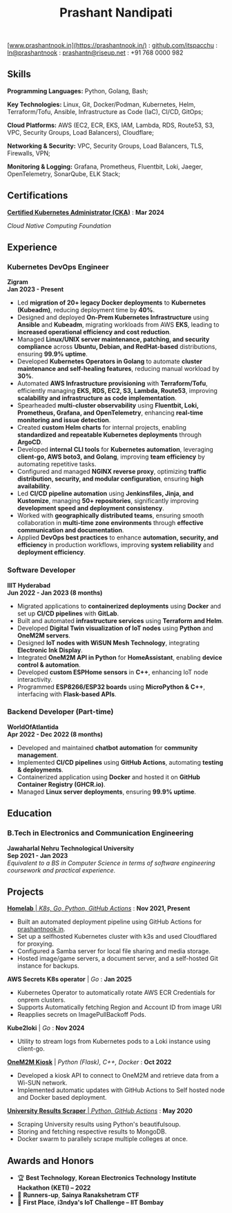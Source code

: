# <center> Prashant Nandipati


<link rel="stylesheet" href="./css/template_1.css">

<br>

<span class="iconify" data-icon="charm:person"></span> [www.prashantnook.in](https://prashantnook.in/)
  : <span class="iconify" data-icon="tabler:brand-github"></span> [github.com/itspacchu](https://github.com/itspacchu)
  : <span class="iconify" data-icon="tabler:brand-linkedin"></span> [ln@prashantnook](https://www.linkedin.com/in/prashantnook/)
  : <span class="iconify" data-icon="tabler:mail"></span> [prashantn@riseup.net](mailto:prashantn@riseup.net)
  : <span class="iconify" data-icon="tabler:phone"></span> +91 768 0000 982

## Skills

**Programming Languages:** Python, Golang, Bash;

**Key Technologies:** Linux, Git, Docker/Podman, Kubernetes, Helm, Terraform/Tofu, Ansible, Infrastructure as Code (IaC), CI/CD, GitOps;

**Cloud Platforms:** AWS (EC2, ECR, EKS, IAM, Lambda, RDS, Route53, S3, VPC, Security Groups, Load Balancers), Cloudflare;

**Networking & Security:** VPC, Security Groups, Load Balancers, TLS, Firewalls, VPN;

**Monitoring & Logging:** Grafana, Prometheus, Fluentbit, Loki, Jaeger, OpenTelemetry, SonarQube, ELK Stack;

## Certifications

[**Certified Kubernetes Administrator (CKA)**](https://ti-user-certificates.s3.amazonaws.com/e0df7fbf-a057-42af-8a1f-590912be5460/6729fa83-e42c-43d9-8d8c-32d7cbb94be2-nandipati-d-prashant-c982b27a-b880-4599-ace5-9bdad890b99e-certificate.pdf)
  : **Mar 2024**

_Cloud Native Computing Foundation_

## Experience

### **Kubernetes DevOps Engineer**  
**Zigram**  
**Jan 2023 - Present**

- Led **migration of 20+ legacy Docker deployments** to **Kubernetes (Kubeadm)**, reducing deployment time by **40%**.
- Designed and deployed **On-Prem Kubernetes Infrastructure** using **Ansible** and **Kubeadm**, migrating workloads from AWS **EKS**, leading to **increased operational efficiency and cost reduction**.
- Managed **Linux/UNIX server maintenance, patching, and security compliance** across **Ubuntu, Debian, and RedHat-based** distributions, ensuring **99.9% uptime**.
- Developed **Kubernetes Operators in Golang** to automate **cluster maintenance and self-healing features**, reducing manual workload by **30%**.
- Automated **AWS Infrastructure provisioning** with **Terraform/Tofu**, efficiently managing **EKS, RDS, EC2, S3, Lambda, Route53**, improving **scalability and infrastructure as code implementation**.
- Spearheaded **multi-cluster observability** using **Fluentbit, Loki, Prometheus, Grafana, and OpenTelemetry**, enhancing **real-time monitoring and issue detection**.
- Created **custom Helm charts** for internal projects, enabling **standardized and repeatable Kubernetes deployments** through **ArgoCD**.
- Developed **internal CLI tools** for **Kubernetes automation**, leveraging **client-go, AWS boto3, and Golang**, improving **team efficiency** by automating repetitive tasks.
- Configured and managed **NGINX reverse proxy**, optimizing **traffic distribution, security, and modular configuration**, ensuring **high availability**.
- Led **CI/CD pipeline automation** using **Jenkinsfiles, Jinja, and Kustomize**, managing **50+ repositories**, significantly improving **development speed and deployment consistency**.
- Worked with **geographically distributed teams**, ensuring smooth collaboration in **multi-time zone environments** through **effective communication and documentation**.
- Applied **DevOps best practices** to enhance **automation, security, and efficiency** in production workflows, improving **system reliability** and **deployment efficiency**.

### **Software Developer**  
**IIIT Hyderabad**  
**Jun 2022 - Jan 2023 (8 months)**

- Migrated applications to **containerized deployments** using **Docker** and set up **CI/CD pipelines** with **GitLab**.
- Built and automated **infrastructure services** using **Terraform and Helm**.
- Developed **Digital Twin visualization of IoT nodes** using **Python** and **OneM2M servers**.
- Designed **IoT nodes with WiSUN Mesh Technology**, integrating **Electronic Ink Display**.
- Integrated **OneM2M API in Python** for **HomeAssistant**, enabling **device control & automation**.
- Developed **custom ESPHome sensors** in **C++**, enhancing IoT node interactivity.
- Programmed **ESP8266/ESP32 boards** using **MicroPython & C++**, interfacing with **Flask-based APIs**.

### **Backend Developer (Part-time)**  
**WorldOfAtlantida**  
**Apr 2022 - Dec 2022 (8 months)**

- Developed and maintained **chatbot automation** for **community management**.
- Implemented **CI/CD pipelines** using **GitHub Actions**, automating **testing & deployments**.
- Containerized application using **Docker** and hosted it on **GitHub Container Registry (GHCR.io)**.
- Managed **Linux server deployments**, ensuring **99.9% uptime**.

## Education

### **B.Tech in Electronics and Communication Engineering**  
**Jawaharlal Nehru Technological University**  
**Sep 2021 - Jan 2023**  
_Equivalent to a BS in Computer Science in terms of software engineering coursework and practical experience._


## Projects

[**Homelab** | _K8s, Go, Python, GitHub Actions_](https://prashantnook.in/post/homelab/)
  : **Nov 2021, Present**

- Built an automated deployment pipeline using GitHub Actions for [prashantnook.in](https://prashantnook.in).
- Set up a selfhosted Kubernetes cluster with k3s and used Cloudflared for proxying.
- Configured a Samba server for local file sharing and media storage.
- Hosted image/game servers, a document server, and a self-hosted Git instance for backups.

**AWS Secrets K8s operator** | _Go_
  : **Jan 2025**

- Kubernetes Operator to automatically rotate AWS ECR Credentials for onprem clusters.
- Supports Automatically fetching Region and Account ID from image URI
- Reapplies secrets on ImagePullBackoff Pods.

**Kube2loki** | _Go_
  : **Nov 2024**

- Utility to stream logs from Kubernetes pods to a Loki instance using client-go.

[**OneM2M Kiosk**](https://prashantnook.in/post/e-paper-kiosk/) | _Python (Flask), C++, Docker_
  : **Oct 2022**

- Developed a kiosk API to connect to OneM2M and retrieve data from a Wi-SUN network.
- Implemented automatic updates with GitHub Actions to Self hosted node and Docker based deployment.


[**University Results Scraper** | _Python, GitHub Actions_](https://github.com/itspacchu/JNTU-Results)
  : **May 2020**
- Scraping University results using Python's beautifulsoup.
- Storing and fetching respective results to MongoDB.
- Docker swarm to parallely scrape multiple colleges at once.


## Awards and Honors

- 🏆 **Best Technology**, **Korean Electronics Technology Institute Hackathon (KETI) – 2022**
- 🥈 **Runners-up**, **Sainya Ranakshetram CTF**
- 🏅 **First Place**, **i3ndya's IoT Challenge – IIT Bombay**

